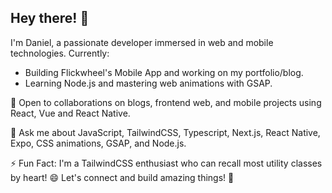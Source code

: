 <!--
**daniel-chibuogwu/daniel-chibuogwu** is a ✨ _special_ ✨ repository because its `README.md` (this file) appears on your GitHub profile.
-->


<!--

- 🔭 I’m currently working on building Flickwheel's Mobile App, My Personal Portfolio and Blog
- 🌱 I’m currently learning NodeJs and Web animations using GSAP
- 👯 I’m looking to collaborate on blogs, frontend web and mobile app projects
- 🤔 I’m looking for help with react and react native bugs for both web and mobile applications
- 💬 Ask me about Javascript, TailwindCSS, Typescript, NextJS, React Native, Expo, css animations, GSAP and  NodeJS.
- ⚡ Fun fact: I Love TailwindCSS so much that I can remember most utility classes without looking at the docs😄
-->

## Hey there! 👋

I'm Daniel, a passionate developer immersed in web and mobile technologies. Currently:

- Building Flickwheel's Mobile App and working on my portfolio/blog.
- Learning Node.js and mastering web animations with GSAP.

🤝 Open to collaborations on blogs, frontend web, and mobile projects using React, Vue and React Native.

💬 Ask me about JavaScript, TailwindCSS, Typescript, Next.js, React Native, Expo, CSS animations, GSAP, and Node.js.

⚡ Fun Fact: I'm a TailwindCSS enthusiast who can recall most utility classes by heart! 😄 Let's connect and build amazing things! 🚀
